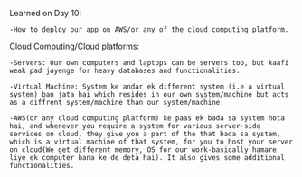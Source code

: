 Learned on Day 10:

    -How to deploy our app on AWS/or any of the cloud computing platform.


Cloud Computing/Cloud platforms:

    -Servers: Our own computers and laptops can be servers too, but kaafi weak pad jayenge for heavy databases and functionalities.

    -Virtual Machine: System ke andar ek different system (i.e a virtual system) ban jata hai which resides in our own system/machine but acts as a diffrent system/machine than our system/machine.

    -AWS(or any cloud computing platform) ke paas ek bada sa system hota hai, and whenever you require a system for various server-side services on cloud, they give you a part of the that bada sa system, which is a virtual machine of that system, for you to host your server on cloud(We get different memory, OS for our work-basically hamare liye ek computer bana ke de deta hai). It also gives some additional functionalities.